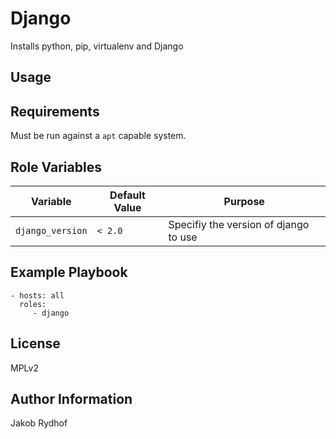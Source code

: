 Django
======

Installs python, pip, virtualenv and Django

Usage
-----

Requirements
------------

Must be run against a `apt` capable system.

Role Variables
--------------
| Variable         | Default Value |Purpose                                |
|------------------|---------------|---------------------------------------|
| `django_version` |`< 2.0`        | Specifiy the version of django to use |

Example Playbook
----------------

    - hosts: all
      roles:
         - django

License
-------

MPLv2

Author Information
------------------

Jakob Rydhof 
